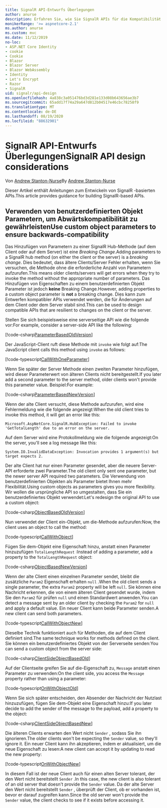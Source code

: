 ```yaml
---
title: SignalR API-Entwurfs Überlegungen
author: anurse
description: Erfahren Sie, wie Sie SignalR APIs für die Kompatibilität zwischen verschiedenen Versionen Ihrer APP entwerfen.
monikerRange: '>= aspnetcore-2.1'
ms.author: anurse
ms.custom: mvc
ms.date: 11/12/2019
no-loc:
- ASP.NET Core Identity
- cookie
- Cookie
- Blazor
- Blazor Server
- Blazor WebAssembly
- Identity
- Let's Encrypt
- Razor
- SignalR
uid: signalr/api-design
ms.openlocfilehash: 4a838c3a051476bd3d281e133d08b643656ae3b7
ms.sourcegitcommit: 65add17f74a29a647d812b04517e46cbc78258f9
ms.translationtype: MT
ms.contentlocale: de-DE
ms.lasthandoff: 08/19/2020
ms.locfileid: "88632901"
---
```

# <a name="no-locsignalr-api-design-considerations"></a><span data-ttu-id="699cb-103">SignalR API-Entwurfs Überlegungen</span><span class="sxs-lookup"><span data-stu-id="699cb-103">SignalR API design considerations</span></span>

<span data-ttu-id="699cb-104">Von [Andrew Stanton-Nurse](https://twitter.com/anurse)</span><span class="sxs-lookup"><span data-stu-id="699cb-104">By [Andrew Stanton-Nurse](https://twitter.com/anurse)</span></span>

<span data-ttu-id="699cb-105">Dieser Artikel enthält Anleitungen zum Entwickeln von SignalR -basierten APIs.</span><span class="sxs-lookup"><span data-stu-id="699cb-105">This article provides guidance for building SignalR-based APIs.</span></span>

## <a name="use-custom-object-parameters-to-ensure-backwards-compatibility"></a><span data-ttu-id="699cb-106">Verwenden von benutzerdefinierten Objekt Parametern, um Abwärtskompatibilität zu gewährleisten</span><span class="sxs-lookup"><span data-stu-id="699cb-106">Use custom object parameters to ensure backwards-compatibility</span></span>

<span data-ttu-id="699cb-107">Das Hinzufügen von Parametern zu einer SignalR Hub-Methode (auf dem Client oder auf dem Server) ist eine *Breaking Change*.</span><span class="sxs-lookup"><span data-stu-id="699cb-107">Adding parameters to a SignalR hub method (on either the client or the server) is a *breaking change*.</span></span> <span data-ttu-id="699cb-108">Dies bedeutet, dass ältere Clients/Server Fehler erhalten, wenn Sie versuchen, die Methode ohne die erforderliche Anzahl von Parametern aufzurufen.</span><span class="sxs-lookup"><span data-stu-id="699cb-108">This means older clients/servers will get errors when they try to invoke the method without the appropriate number of parameters.</span></span> <span data-ttu-id="699cb-109">Das Hinzufügen von Eigenschaften zu einem benutzerdefinierten Objekt Parameter ist jedoch **keine** Breaking Change.</span><span class="sxs-lookup"><span data-stu-id="699cb-109">However, adding properties to a custom object parameter is **not** a breaking change.</span></span> <span data-ttu-id="699cb-110">Dies kann zum Entwerfen kompatibler APIs verwendet werden, die für Änderungen auf dem Client oder dem Server stabil sind.</span><span class="sxs-lookup"><span data-stu-id="699cb-110">This can be used to design compatible APIs that are resilient to changes on the client or the server.</span></span>

<span data-ttu-id="699cb-111">Stellen Sie sich beispielsweise eine serverseitige API wie die folgende vor:</span><span class="sxs-lookup"><span data-stu-id="699cb-111">For example, consider a server-side API like the following:</span></span>

[!code-csharp[ParameterBasedOldVersion](api-design/sample/Samples.cs?name=ParameterBasedOldVersion)]

<span data-ttu-id="699cb-112">Der JavaScript-Client ruft diese Methode mit `invoke` wie folgt auf:</span><span class="sxs-lookup"><span data-stu-id="699cb-112">The JavaScript client calls this method using `invoke` as follows:</span></span>

[!code-typescript[CallWithOneParameter](api-design/sample/Samples.ts?name=CallWithOneParameter)]

<span data-ttu-id="699cb-113">Wenn Sie später der Server Methode einen zweiten Parameter hinzufügen, wird dieser Parameterwert von älteren Clients nicht bereitgestellt.</span><span class="sxs-lookup"><span data-stu-id="699cb-113">If you later add a second parameter to the server method, older clients won't provide this parameter value.</span></span> <span data-ttu-id="699cb-114">Beispiel:</span><span class="sxs-lookup"><span data-stu-id="699cb-114">For example:</span></span>

[!code-csharp[ParameterBasedNewVersion](api-design/sample/Samples.cs?name=ParameterBasedNewVersion)]

<span data-ttu-id="699cb-115">Wenn der alte Client versucht, diese Methode aufzurufen, wird eine Fehlermeldung wie die folgende angezeigt:</span><span class="sxs-lookup"><span data-stu-id="699cb-115">When the old client tries to invoke this method, it will get an error like this:</span></span>

```
Microsoft.AspNetCore.SignalR.HubException: Failed to invoke 'GetTotalLength' due to an error on the server.
```

<span data-ttu-id="699cb-116">Auf dem Server wird eine Protokollmeldung wie die folgende angezeigt:</span><span class="sxs-lookup"><span data-stu-id="699cb-116">On the server, you'll see a log message like this:</span></span>

```
System.IO.InvalidDataException: Invocation provides 1 argument(s) but target expects 2.
```

<span data-ttu-id="699cb-117">Der alte Client hat nur einen Parameter gesendet, aber die neuere Server-API erforderte zwei Parameter.</span><span class="sxs-lookup"><span data-stu-id="699cb-117">The old client only sent one parameter, but the newer server API required two parameters.</span></span> <span data-ttu-id="699cb-118">Die Verwendung von benutzerdefinierten Objekten als Parameter bietet Ihnen mehr Flexibilität.</span><span class="sxs-lookup"><span data-stu-id="699cb-118">Using custom objects as parameters gives you more flexibility.</span></span> <span data-ttu-id="699cb-119">Wir wollen die ursprüngliche API so umgestalten, dass Sie ein benutzerdefiniertes Objekt verwendet:</span><span class="sxs-lookup"><span data-stu-id="699cb-119">Let's redesign the original API to use a custom object:</span></span>

[!code-csharp[ObjectBasedOldVersion](api-design/sample/Samples.cs?name=ObjectBasedOldVersion)]

<span data-ttu-id="699cb-120">Nun verwendet der Client ein-Objekt, um die-Methode aufzurufen:</span><span class="sxs-lookup"><span data-stu-id="699cb-120">Now, the client uses an object to call the method:</span></span>

[!code-typescript[CallWithObject](api-design/sample/Samples.ts?name=CallWithObject)]

<span data-ttu-id="699cb-121">Fügen Sie dem-Objekt eine Eigenschaft hinzu, anstatt einen Parameter hinzuzufügen `TotalLengthRequest` :</span><span class="sxs-lookup"><span data-stu-id="699cb-121">Instead of adding a parameter, add a property to the `TotalLengthRequest` object:</span></span>

[!code-csharp[ObjectBasedNewVersion](api-design/sample/Samples.cs?name=ObjectBasedNewVersion&highlight=4,9-13)]

<span data-ttu-id="699cb-122">Wenn der alte Client einen einzelnen Parameter sendet, bleibt die zusätzliche `Param2` Eigenschaft erhalten `null` .</span><span class="sxs-lookup"><span data-stu-id="699cb-122">When the old client sends a single parameter, the extra `Param2` property will be left `null`.</span></span> <span data-ttu-id="699cb-123">Sie können eine Nachricht erkennen, die von einem älteren Client gesendet wurde, indem Sie den `Param2` für prüfen `null` und einen Standardwert anwenden.</span><span class="sxs-lookup"><span data-stu-id="699cb-123">You can detect a message sent by an older client by checking the `Param2` for `null` and apply a default value.</span></span> <span data-ttu-id="699cb-124">Ein neuer Client kann beide Parameter senden.</span><span class="sxs-lookup"><span data-stu-id="699cb-124">A new client can send both parameters.</span></span>

[!code-typescript[CallWithObjectNew](api-design/sample/Samples.ts?name=CallWithObjectNew)]

<span data-ttu-id="699cb-125">Dieselbe Technik funktioniert auch für Methoden, die auf dem Client definiert sind.</span><span class="sxs-lookup"><span data-stu-id="699cb-125">The same technique works for methods defined on the client.</span></span> <span data-ttu-id="699cb-126">Sie können ein benutzerdefiniertes Objekt von der Serverseite senden:</span><span class="sxs-lookup"><span data-stu-id="699cb-126">You can send a custom object from the server side:</span></span>

[!code-csharp[ClientSideObjectBasedOld](api-design/sample/Samples.cs?name=ClientSideObjectBasedOld)]

<span data-ttu-id="699cb-127">Auf der Clientseite greifen Sie auf die-Eigenschaft zu, `Message` anstatt einen Parameter zu verwenden:</span><span class="sxs-lookup"><span data-stu-id="699cb-127">On the client side, you access the `Message` property rather than using a parameter:</span></span>

[!code-typescript[OnWithObjectOld](api-design/sample/Samples.ts?name=OnWithObjectOld)]

<span data-ttu-id="699cb-128">Wenn Sie sich später entscheiden, den Absender der Nachricht der Nutzlast hinzuzufügen, fügen Sie dem-Objekt eine Eigenschaft hinzu:</span><span class="sxs-lookup"><span data-stu-id="699cb-128">If you later decide to add the sender of the message to the payload, add a property to the object:</span></span>

[!code-csharp[ClientSideObjectBasedNew](api-design/sample/Samples.cs?name=ClientSideObjectBasedNew&highlight=5)]

<span data-ttu-id="699cb-129">Die älteren Clients erwarten den Wert nicht `Sender` , sodass Sie ihn ignorieren.</span><span class="sxs-lookup"><span data-stu-id="699cb-129">The older clients won't be expecting the `Sender` value, so they'll ignore it.</span></span> <span data-ttu-id="699cb-130">Ein neuer Client kann ihn akzeptieren, indem er aktualisiert, um die neue Eigenschaft zu lesen:</span><span class="sxs-lookup"><span data-stu-id="699cb-130">A new client can accept it by updating to read the new property:</span></span>

[!code-typescript[OnWithObjectNew](api-design/sample/Samples.ts?name=OnWithObjectNew&highlight=2-5)]

<span data-ttu-id="699cb-131">In diesem Fall ist der neue Client auch für einen alten Server tolerant, der den Wert nicht bereitstellt `Sender` .</span><span class="sxs-lookup"><span data-stu-id="699cb-131">In this case, the new client is also tolerant of an old server that doesn't provide the `Sender` value.</span></span> <span data-ttu-id="699cb-132">Da der alte Server den Wert nicht bereitstellt `Sender` , überprüft der Client, ob er vorhanden ist, bevor er darauf zugreifen kann.</span><span class="sxs-lookup"><span data-stu-id="699cb-132">Since the old server won't provide the `Sender` value, the client checks to see if it exists before accessing it.</span></span>
